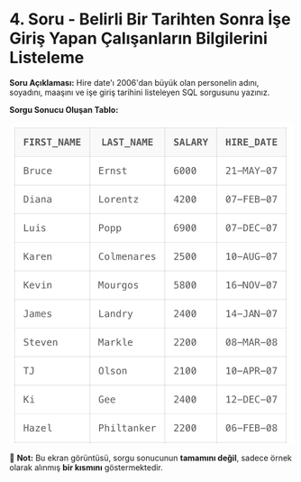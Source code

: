 # 4. Soru - Belirli Bir Tarihten Sonra İşe Giriş Yapan Çalışanların Bilgilerini Listeleme

**Soru Açıklaması:**
Hire date'ı 2006'dan büyük olan personelin adını, soyadını, maaşını ve işe giriş tarihini listeleyen SQL sorgusunu yazınız.

**Sorgu Sonucu Oluşan Tablo:**

![alt text](/Ekran-Çıktıları/Ekran-Resmi_04.png)

📌 **Not:** Bu ekran görüntüsü, sorgu sonucunun **tamamını değil**, sadece örnek olarak alınmış **bir kısmını** göstermektedir.